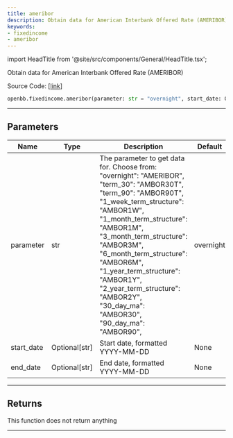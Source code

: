 ```yaml
---
title: ameribor
description: Obtain data for American Interbank Offered Rate (AMERIBOR)
keywords:
- fixedincome
- ameribor
---
```


import HeadTitle from '@site/src/components/General/HeadTitle.tsx';

<HeadTitle title="fixedincome.ameribor - Reference | OpenBB SDK Docs" />

Obtain data for American Interbank Offered Rate (AMERIBOR)

Source Code: [[link](https://github.com/OpenBB-finance/OpenBBTerminal/tree/main/openbb_terminal/fixedincome/fred_model.py#L513)]

```python wordwrap
openbb.fixedincome.ameribor(parameter: str = "overnight", start_date: Optional[str] = None, end_date: Optional[str] = None)
```

---

## Parameters

| Name | Type | Description | Default | Optional |
| ---- | ---- | ----------- | ------- | -------- |
| parameter | str | The parameter to get data for. Choose from:<br/>    "overnight": "AMERIBOR",<br/>    "term_30": "AMBOR30T",<br/>    "term_90": "AMBOR90T",<br/>    "1_week_term_structure": "AMBOR1W",<br/>    "1_month_term_structure": "AMBOR1M",<br/>    "3_month_term_structure": "AMBOR3M",<br/>    "6_month_term_structure": "AMBOR6M",<br/>    "1_year_term_structure": "AMBOR1Y",<br/>    "2_year_term_structure": "AMBOR2Y",<br/>    "30_day_ma": "AMBOR30",<br/>    "90_day_ma": "AMBOR90", | overnight | True |
| start_date | Optional[str] | Start date, formatted YYYY-MM-DD | None | True |
| end_date | Optional[str] | End date, formatted YYYY-MM-DD | None | True |


---

## Returns

This function does not return anything

---

